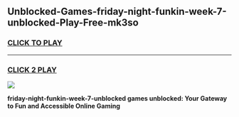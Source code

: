 
## Unblocked-Games-friday-night-funkin-week-7-unblocked-Play-Free-mk3so
<h3>
<a href="https://premium76.site?title=friday-night-funkin-week-7-unblocked&ref=18A1">CLICK TO PLAY</a></h3>
<hr>

<h3>
<a href="https://premium76.site?title=friday-night-funkin-week-7-unblocked&ref=18A1">CLICK 2 PLAY</a>
  
</h3>

<a href="https://premium76.site?title=friday-night-funkin-week-7-unblocked&ref=18A1"><img src="https://clearcache.store/games.png"></a>


**friday-night-funkin-week-7-unblocked games unblocked: Your Gateway to Fun and Accessible Online Gaming**
